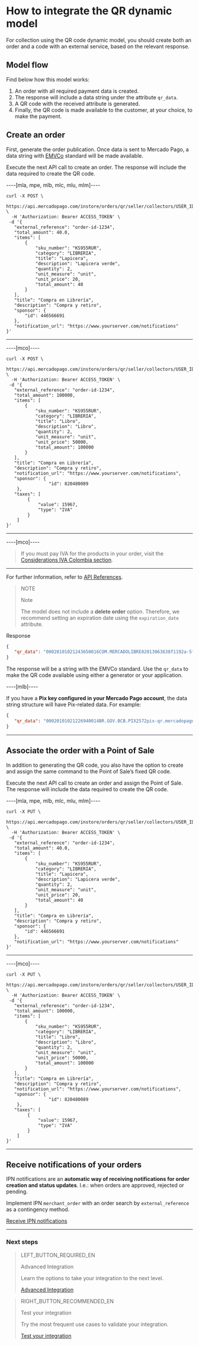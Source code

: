 # How to integrate the QR dynamic model

For collection using the QR code dynamic model, you should create both an order and a code with an external service, based on the relevant response.

## Model flow

Find below how this model works:

1. An order with all required payment data is created.
2. The response will include a data string under the attribute `qr_data`.
3. A QR code with the received attribute is generated.
4. Finally, the QR code is made available to the customer, at your choice, to make the payment.

## Create an order

First, generate the order publication. Once data is sent to Mercado Pago, a data string with [EMVCo](https://www.emvco.com/emv-technologies/qrcodes) standard will be made available.

Execute the next API call to create an order. The response will include the data required to create the QR code.

----[mla, mpe, mlb, mlc, mlu, mlm]----
```curl
curl -X POST \
 https://api.mercadopago.com/instore/orders/qr/seller/collectors/USER_ID/pos/EXTERNAL_POS_ID/qrs \
  -H 'Authorization: Bearer ACCESS_TOKEN' \
 -d '{
   "external_reference": "order-id-1234",
   "total_amount": 40.0,
   "items": [
       {
           "sku_number": "KS955RUR",
           "category": "LIBRERIA",
           "title": "Lapicera",
           "description": "Lapicera verde",
           "quantity": 2,
           "unit_measure": "unit",
           "unit_price": 20,
           "total_amount": 40
       }
   ],
   "title": "Compra en Librería",
   "description": "Compra y retiro",
   "sponsor": {
       "id": 446566691
   },
   "notification_url": "https://www.yourserver.com/notifications"
}'
```
------------

----[mco]----
```curl
curl -X POST \
 https://api.mercadopago.com/instore/orders/qr/seller/collectors/USER_ID/pos/EXTERNAL_POS_ID/qrs \
  -H 'Authorization: Bearer ACCESS_TOKEN' \
 -d '{
   "external_reference": "order-id-1234",
   "total_amount": 100000,
   "items": [
       {
           "sku_number": "KS955RUR",
           "category": "LIBRERIA",
           "title": "Libro",
           "description": "Libro",
           "quantity": 2,
           "unit_measure": "unit",
           "unit_price": 50000,
           "total_amount": 100000
       }
   ],
   "title": "Compra en Librería",
   "description": "Compra y retiro",
   "notification_url": "https://www.yourserver.com/notifications",
   "sponsor": {
                "id": 820480089
    },
   "taxes": [
        {
            "value": 15967,
            "type": "IVA"
        }
    ]
}'
```

------------

----[mco]----
> If you must pay IVA for the products in your order, visit the [Considerations IVA Colombia section](https://www.mercadopago[FAKER][URL][DOMAIN]/developers/en/guides/resources/localization/iva-colombia).
------------

For further information, refer to [API References](https://www.mercadopago[FAKER][URL][DOMAIN]/developers/en/reference/instore_orders_v2/_instore_qr_seller_collectors_user_id_stores_external_store_id_pos_external_pos_id_orders/put).

> NOTE
>
> Note
>
> The model does not include a **delete order** option. Therefore, we recommend setting an expiration date using the `expiration_date` attribute.

Response

```json
{
   "qr_data": "00020101021243650016COM.MERCADOLIBRE02013063638f1192a-5fd1-4180-a180-8bcae3556bc35204000053039865802BR5925IZABEL AAAA DE MELO6007BARUERI62070503***63040B6D"
}
```
The response will be a string with the EMVCo standard. Use the `qr_data` to make the QR code available using either a generator or your application.

----[mlb]----

If you have a **Pix key configured in your Mercado Pago account**, the data string structure will have Pix-related data. 
For example:

```json
{
   "qr_data": "00020101021226940014BR.GOV.BCB.PIX2572pix-qr.mercadopago.com/instore/o/v2/fdf9ece0-6137-4e1e-a49d-94f55ec9eee25204000053039865802BR5925FELIPE AAAAAA AAAAA 6009SAO PAULO62070503***6304B61D"
}
```

------------


## Associate the order with a Point of Sale

In addition to generating the QR code, you also have the option to create and assign the same command to the Point of Sale’s fixed QR code.

Execute the next API call to create an order and assign the Point of Sale. The response will include the data required to create the QR code.


----[mla, mpe, mlb, mlc, mlu, mlm]----
```curl
curl -X PUT \
 https://api.mercadopago.com/instore/orders/qr/seller/collectors/USER_ID/pos/EXTERNAL_POS_ID/qrs \
  -H 'Authorization: Bearer ACCESS_TOKEN' \
 -d '{
   "external_reference": "order-id-1234",
   "total_amount": 40.0,
   "items": [
       {
           "sku_number": "KS955RUR",
           "category": "LIBRERIA",
           "title": "Lapicera",
           "description": "Lapicera verde",
           "quantity": 2,
           "unit_measure": "unit",
           "unit_price": 20,
           "total_amount": 40
       }
   ],
   "title": "Compra en Librería",
   "description": "Compra y retiro",
   "sponsor": {
       "id": 446566691
   },
   "notification_url": "https://www.yourserver.com/notifications"
}'
```
------------

----[mco]----
```curl
curl -X PUT \
 https://api.mercadopago.com/instore/orders/qr/seller/collectors/USER_ID/pos/EXTERNAL_POS_ID/qrs \
  -H 'Authorization: Bearer ACCESS_TOKEN' \
 -d '{
   "external_reference": "order-id-1234",
   "total_amount": 100000,
   "items": [
       {
           "sku_number": "KS955RUR",
           "category": "LIBRERIA",
           "title": "Libro",
           "description": "Libro",
           "quantity": 2,
           "unit_measure": "unit",
           "unit_price": 50000,
           "total_amount": 100000
       }
   ],
   "title": "Compra en Librería",
   "description": "Compra y retiro",
   "notification_url": "https://www.yourserver.com/notifications",
   "sponsor": {
                "id": 820480089
    },
   "taxes": [
        {
            "value": 15967,
            "type": "IVA"
        }
    ]
}'
```

------------

## Receive notifications of your orders

IPN notifications are an **automatic way of receiving notifications for order creation and status updates**. I.e.: when orders are approved, rejected or pending.

Implement IPN `merchant_order` with an order search by `external_reference` as a contingency method.

[Receive IPN notifications](https://www.mercadopago[FAKER][URL][DOMAIN]/developers/en/guides/notifications/ipn)

---
### Next steps


> LEFT_BUTTON_REQUIRED_EN
>
> Advanced Integration
>
> Learn the options to take your integration to the next level.
>
> [Advanced Integration](https://www.mercadopago[FAKER][URL][DOMAIN]/developers/en/guides/in-person-payments/qr-code/advanced-integration)


> RIGHT_BUTTON_RECOMMENDED_EN
>
> Test your integration
>
> Try the most frequent use cases to validate your integration.
>
> [Test your integration](https://www.mercadopago[FAKER][URL][DOMAIN]/developers/en/guides/in-person-payments/qr-code/integration-test)
